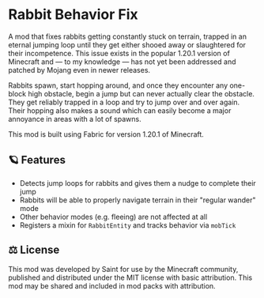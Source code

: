 # Rabbit Behavior Fix

A mod that fixes rabbits getting constantly stuck on terrain, trapped in an eternal jumping loop until they get either shooed away or slaughtered for their incompetence. This issue exists in the popular 1.20.1 version of Minecraft and — to my knowledge — has not yet been addressed and patched by Mojang even in newer releases.

Rabbits spawn, start hopping around, and once they encounter any one-block high obstacle, begin a jump but can never actually clear the obstacle. They get reliably trapped in a loop and try to jump over and over again. Their hopping also makes a sound which can easily become a major annoyance in areas with a lot of spawns.

This mod is built using Fabric for version 1.20.1 of Minecraft.

## 🪐 Features

- Detects jump loops for rabbits and gives them a nudge to complete their jump
- Rabbits will be able to properly navigate terrain in their "regular wander" mode
- Other behavior modes (e.g. fleeing) are not affected at all
- Registers a mixin for `RabbitEntity` and tracks behavior via `mobTick`

## ⚖️ License

This mod was developed by Saint for use by the Minecraft community, published and distributed under the MIT license with basic attribution. This mod may be shared and included in mod packs with attribution.